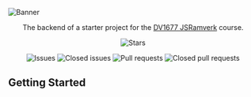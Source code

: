 ![Banner](https://raw.githubusercontent.com/robjoh01/ssr-editor-frontend/main/public/img/banner.png)

<div align="center">

The backend of a starter project for the [DV1677 JSRamverk](https://jsramverk.se) course.

![Stars](https://img.shields.io/github/stars/https://github.com/robjoh01/ssr-editor)

![Issues](https://img.shields.io/github/issues/https://github.com/robjoh01/ssr-editor)
![Closed issues](https://img.shields.io/github/issues-closed/https://github.com/robjoh01/ssr-editor)
![Pull requests](https://img.shields.io/github/issues-pr/https://github.com/robjoh01/ssr-editor)
![Closed pull requests](https://img.shields.io/github/issues-pr-closed/https://github.com/robjoh01/ssr-editor)

</div>

## Getting Started